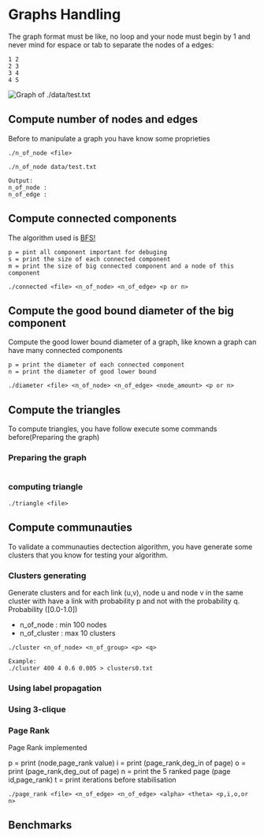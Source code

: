 # Graphs Handling

The graph format must be like, no loop and your node must begin 
by 1 and never mind for espace or tab to separate the nodes of a edges:
```
1 2
2 3
3 4
4 5
```

![Graph of ./data/test.txt](.images/test.png)



## Compute number of nodes and edges 
Before to manipulate a graph you have know some proprieties
```
./n_of_node <file>
```

``` example:
./n_of_node data/test.txt

Output:
n_of_node :
n_of_edge :
```

## Compute connected components
The algorithm used is [BFS!](https://en.wikipedia.org/wiki/Breadth-first_search)
```
p = pint all component important for debuging
s = print the size of each connected component
m = print the size of big connected component and a node of this component

./connected <file> <n_of_node> <n_of_edge> <p or n>
```

## Compute the good bound diameter of the big component
Compute the good lower bound diameter of a graph, like known a graph can have many 
connected components
```
p = print the diameter of each connected component
n = print the diameter of good lower bound

./diameter <file> <n_of_node> <n_of_edge> <node_amount> <p or n>
```

## Compute the triangles
To compute triangles, you have follow execute some commands before(Preparing the graph)

### Preparing the graph
```

```

### computing triangle
```
./triangle <file>
```

## Compute communauties

To validate a communauties dectection algorithm, you have generate some clusters that you know
for testing your algorithm.

### Clusters generating

Generate clusters and for each link (u,v), node u and node v in the same cluster with
have a link with probability p and not with the probability q. Probability ([0.0-1.0])

+ n_of_node    : min 100 nodes
+ n_of_cluster : max 10 clusters

```
./cluster <n_of_node> <n_of_group> <p> <q>

Example:
./cluster 400 4 0.6 0.005 > clusters0.txt
```


### Using label propagation

### Using 3-clique

### Page Rank
Page Rank implemented

p = print (node,page_rank value)
i = print (page_rank,deg_in of page) 
o = print (page_rank,deg_out of page)
n = print the 5 ranked page (page id,page_rank)
t = print iterations before stabilisation

```
./page_rank <file> <n_of_edge> <n_of_edge> <alpha> <theta> <p,i,o,or n>
```

## Benchmarks